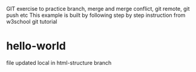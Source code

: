 GIT exercise to practice branch, merge and merge conflict, git remote, git push etc
This example is built by following step by step instruction from w3school git tutorial
# hello-world

file updated local in html-structure branch